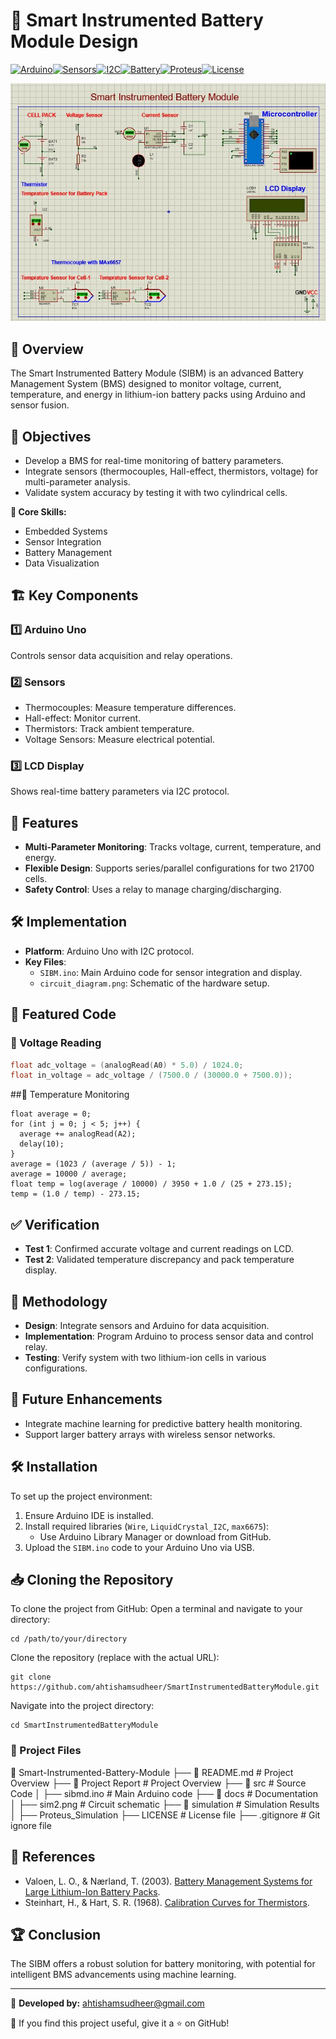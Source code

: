 # 🔋 Smart Instrumented Battery Module Design

[![Arduino](https://img.shields.io/badge/Arduino-Uno-blue)](https://www.arduino.cc/)[![Sensors](https://img.shields.io/badge/Sensors-Multi%20Parameter-green)](https://en.wikipedia.org/wiki/Sensor)[![I2C](https://img.shields.io/badge/I2C-Protocol-purple)](https://en.wikipedia.org/wiki/I%C2%B2C)[![Battery](https://img.shields.io/badge/Battery-Lithium%20Ion-orange)](https://en.wikipedia.org/wiki/Lithium-ion_battery)[![Proteus](https://img.shields.io/badge/Proteus-Simulation-red)](https://www.labcenter.com/)[![License](https://img.shields.io/badge/license-MIT-green)](LICENSE)

![Battery Module](/docs/sim2.jpg)


## 🚀 Overview
The Smart Instrumented Battery Module (SIBM) is an advanced Battery Management System (BMS) designed to monitor voltage, current, temperature, and energy in lithium-ion battery packs using Arduino and sensor fusion.

## 🎯 Objectives
- Develop a BMS for real-time monitoring of battery parameters.
- Integrate sensors (thermocouples, Hall-effect, thermistors, voltage) for multi-parameter analysis.
- Validate system accuracy by testing it with two cylindrical cells.

**🔹 Core Skills:**  
- Embedded Systems  
- Sensor Integration  
- Battery Management  
- Data Visualization  

## 🏗️ Key Components
### 1️⃣ **Arduino Uno**
Controls sensor data acquisition and relay operations.

### 2️⃣ **Sensors**
- Thermocouples: Measure temperature differences.
- Hall-effect: Monitor current.
- Thermistors: Track ambient temperature.
- Voltage Sensors: Measure electrical potential.

### 3️⃣ **LCD Display**
Shows real-time battery parameters via I2C protocol.

## 📜 Features
- **Multi-Parameter Monitoring**: Tracks voltage, current, temperature, and energy.
- **Flexible Design**: Supports series/parallel configurations for two 21700 cells.
- **Safety Control**: Uses a relay to manage charging/discharging.

## 🛠️ Implementation
- **Platform**: Arduino Uno with I2C protocol.
- **Key Files**:  
  - `SIBM.ino`: Main Arduino code for sensor integration and display.
  - `circuit_diagram.png`: Schematic of the hardware setup.

## 📂 Featured Code
### 🔹 Voltage Reading
```cpp
float adc_voltage = (analogRead(A0) * 5.0) / 1024.0;
float in_voltage = adc_voltage / (7500.0 / (30000.0 + 7500.0));
```
##🔹 Temperature Monitoring
```
float average = 0;
for (int j = 0; j < 5; j++) {
  average += analogRead(A2);
  delay(10);
}
average = (1023 / (average / 5)) - 1;
average = 10000 / average;
float temp = log(average / 10000) / 3950 + 1.0 / (25 + 273.15);
temp = (1.0 / temp) - 273.15;
```
## ✅ Verification
- **Test 1**: Confirmed accurate voltage and current readings on LCD.
- **Test 2**: Validated temperature discrepancy and pack temperature display.

## 📌 Methodology
- **Design**: Integrate sensors and Arduino for data acquisition.
- **Implementation**: Program Arduino to process sensor data and control relay.
- **Testing**: Verify system with two lithium-ion cells in various configurations.

## 📄 Future Enhancements
- Integrate machine learning for predictive battery health monitoring.
- Support larger battery arrays with wireless sensor networks.

## 🛠️ Installation
To set up the project environment:

1. Ensure Arduino IDE is installed.
2. Install required libraries (`Wire`, `LiquidCrystal_I2C`, `max6675`):
   - Use Arduino Library Manager or download from GitHub.
3. Upload the `SIBM.ino` code to your Arduino Uno via USB.

## 📥 Cloning the Repository
To clone the project from GitHub:
Open a terminal and navigate to your directory:
```
cd /path/to/your/directory
```
Clone the repository (replace with the actual URL):
```
git clone https://github.com/ahtishamsudheer/SmartInstrumentedBatteryModule.git
```
Navigate into the project directory:
```
cd SmartInstrumentedBatteryModule
```
### 📁 Project Files

📂 Smart-Instrumented-Battery-Module
├── 📜 README.md # Project Overview
├── 📜 Project Report # Project Overview
├── 📂 src # Source Code
│   ├── sibmd.ino # Main Arduino code
├── 📂 docs # Documentation
│   ├── sim2.png # Circuit schematic
├── 📂 simulation # Simulation Results
│   ├── Proteus_Simulation
├── LICENSE # License file
├── .gitignore # Git ignore file


## 📜 References
- Valoen, L. O., & Nærland, T. (2003). [Battery Management Systems for Large Lithium-Ion Battery Packs](https://ieeexplore.ieee.org/document/1226476).
- Steinhart, H., & Hart, S. R. (1968). [Calibration Curves for Thermistors](https://www.sciencedirect.com/science/article/abs/pii/0011747168900327).

## 🏆 Conclusion
The SIBM offers a robust solution for battery monitoring, with potential for intelligent BMS advancements using machine learning.

---

🚀 **Developed by:** ahtishamsudheer@gmail.com

🌟 If you find this project useful, give it a ⭐ on GitHub!
